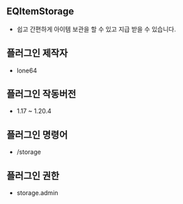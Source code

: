 ## EQItemStorage
- 쉽고 간편하게 아이템 보관을 할 수 있고 지급 받을 수 있습니다.

## 플러그인 제작자
- lone64

## 플러그인 작동버전
- 1.17 ~ 1.20.4

## 플러그인 명령어
- /storage

## 플러그인 권한
- storage.admin
